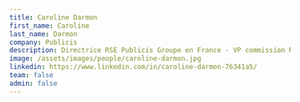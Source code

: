 ```yaml
---
title: Caroline Darmon
first_name: Caroline
last_name: Darmon
company: Publicis
description: Directrice RSE Publicis Groupe en France - VP commission RSE AACC - Membre du CPP - Lecturer MBASP5 Sup de Pub
image: /assets/images/people/caroline-darmon.jpg
linkedin: https://www.linkedin.com/in/caroline-darmon-76341a5/
team: false
admin: false
---
```

